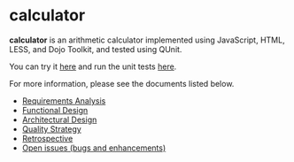 # calculator

**calculator** is an arithmetic calculator implemented using JavaScript, HTML, LESS, and Dojo Toolkit, and tested using QUnit.

You can try it [here](https://db.tt/RMSuCWjQ) and run the unit tests [here](https://dl.dropboxusercontent.com/u/1085829/calculator/2016.02.23/test/TestRunner.html).

For more information, please see the documents listed below.

- [Requirements Analysis](https://github.com/andrewaliu/calculator/wiki/Requirements-Analysis)
- [Functional Design](https://github.com/andrewaliu/calculator/wiki/Functional-Design)
- [Architectural Design](https://github.com/andrewaliu/calculator/wiki/Architectural-Design)
- [Quality Strategy](https://github.com/andrewaliu/calculator/wiki/Quality-Strategy)
- [Retrospective](https://github.com/andrewaliu/calculator/wiki/Retrospective)
- [Open issues (bugs and enhancements)](https://github.com/andrewaliu/calculator/issues?labels=&page=1&state=open)

